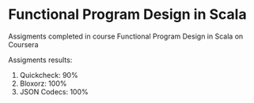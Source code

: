 # Functional Program Design in Scala
Assigments completed in course Functional Program Design in Scala on Coursera

Assigments results:
1. Quickcheck: 90%
2. Bloxorz:     100%
3. JSON Codecs: 100%
